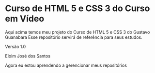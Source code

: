 # Curso de HTML 5 e CSS 3 do Curso em Vídeo
 
Aqui acima temos meu projeto do Curso de HTML 5 e CSS 3 do Gustavo Guanabara
Esse repositório servirá de referência para seus estudos.

Versão 1.0

Eloim José dos Santos

Agora eu estou aprendendo a gerencionar meus repositórios
